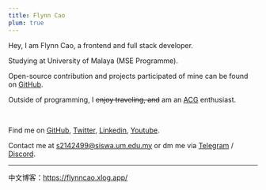 ```yaml
---
title: Flynn Cao
plum: true
---
```


Hey, I am Flynn Cao, a frontend and full stack developer.

Studying at University of Malaya (MSE Programme).

Open-source contribution and projects participated of mine can be found on [GitHub](https://github.com/flynncao).


Outside of programming, I <del>enjoy traveling, and</del> am an [ACG](https://anilist.co/user/flynncao/) enthusiast.

<br>

Find me on [GitHub](https://github.com/flynncao), [Twitter](https://twitter.com/real_flynncao), [Linkedin](https://www.linkedin.com/in/zhenfei-cao-960b8b252/), [Youtube](https://www.youtube.com/@flynncao/about).


Contact me at [s2142499@siswa.um.edu.my](mailto:s2142499@siswa.um.edu.my) or dm me via [Telegram](https://t.me/weclove2008/) / [Discord](https://discord.com/users/0531).<br>

---

中文博客：https://flynncao.xlog.app/









